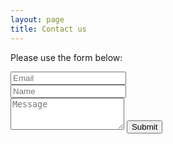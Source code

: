 ```yaml
---
layout: page
title: Contact us
---
```



<div id="contactme-section">

<form action="https://formspree.io/patientoutcomefunding@gmail.com" method="POST" class="form" id="contact-form">
  <p>Please use the form below:</p>
  <div class="row">
    <div class="col-xs-6">
      <input type="email" name="_replyto" class="form-control input-lg" placeholder="Email" title="Email">
    </div>
    <div class="col-xs-6">
      <input type="text" name="name" class="form-control input-lg" placeholder="Name" title="Name">
    </div>
  </div>
  <input type="hidden" name="_subject" value="New submission from patientoutcomefunding.org">
  <textarea type="text" name="content" class="form-control input-lg" placeholder="Message" title="Message" required="required" rows="3"></textarea>
  <input type="text" name="_gotcha" style="display:none">
  <input type="hidden" name="_next" value="/thanks.md" />
  <button type="submit" class="btn btn-lg btn-primary">Submit</button>
</form>

</div>
